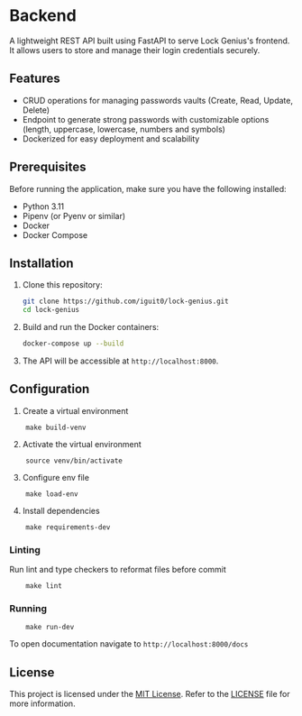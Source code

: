 # Backend

A lightweight REST API built using FastAPI to serve Lock Genius's frontend. It allows users to store and manage their login credentials securely.

## Features

- CRUD operations for managing passwords vaults (Create, Read, Update, Delete)
- Endpoint to generate strong passwords with customizable options (length, uppercase, lowercase, numbers and symbols)
- Dockerized for easy deployment and scalability

## Prerequisites

Before running the application, make sure you have the following installed:

- Python 3.11
- Pipenv (or Pyenv or similar)
- Docker
- Docker Compose

## Installation

1. Clone this repository:

    ```bash
    git clone https://github.com/iguit0/lock-genius.git
    cd lock-genius
    ```

2. Build and run the Docker containers:

    ```bash
    docker-compose up --build
    ```

3. The API will be accessible at `http://localhost:8000`.

## Configuration

1. Create a virtual environment

```shell
    make build-venv
```

2. Activate the virtual environment

```shell
    source venv/bin/activate
```

3. Configure env file

```shell
    make load-env
```

4. Install dependencies

```shell
    make requirements-dev 
```

### Linting

Run lint and type checkers to reformat files before commit

```shell
    make lint
```

### Running

```shell
    make run-dev
```

To open documentation navigate to `http://localhost:8000/docs`

## License

This project is licensed under the [MIT License](https://opensource.org/license/mit/). Refer to the [LICENSE](../LICENSE) file for more information.